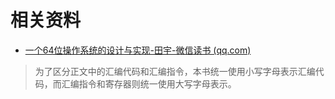 # 相关资料

- [一个64位操作系统的设计与实现-田宇-微信读书 (qq.com)](https://weread.qq.com/web/reader/4a4323f0718ff6824a40316kc81322c012c81e728d9d180)











>为了区分正文中的汇编代码和汇编指令，本书统一使用小写字母表示汇编代码，而汇编指令和寄存器则统一使用大写字母表示。

